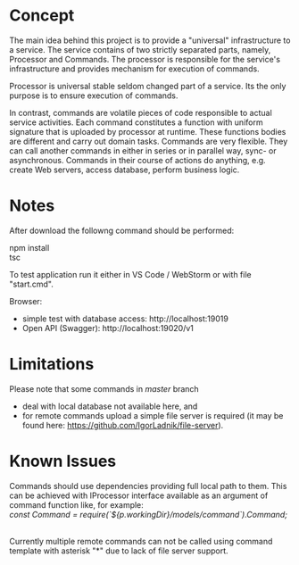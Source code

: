 # Concept

<p>
The main idea behind this project is to provide a "universal" infrastructure to a service.
The service contains of two strictly separated parts, namely, Processor and Commands.
The processor is responsible for the service's infrastructure and provides mechanism for execution of commands.
</p>
<p>
Processor is universal stable seldom changed part of a service.
Its the only purpose is to ensure execution of commands.
</p>
<p>
In contrast, commands are volatile pieces of code responsible to actual service activities.
Each command constitutes a function with uniform signature that is uploaded by processor at runtime.
These functions bodies are different and carry out domain tasks.
Commands are very flexible.
They can call another commands in either in series or in parallel way, sync- or asynchronous.
Commands in their course of actions do anything, e.g. create Web servers, access database, perform business logic.
</p>

# Notes

After download the followng command should be performed:<br/>

npm install<br/>
tsc<br/>

To test application run it either in VS Code / WebStorm or with file "start.cmd".<br/>

Browser:<br/>
- simple test with database access: http://localhost:19019<br/>
- Open API (Swagger):               http://localhost:19020/v1<br/>

# Limitations

Please note that some commands in <i>master</i> branch 
- deal with local database not available here, and<br/>
- for remote commands upload a simple file server is required (it may be found here: https://github.com/IgorLadnik/file-server).<br/> 

# Known Issues

<p>
Commands should use dependencies providing full local path to them.
This can be achieved with IProcessor interface available as an argument of command function like, for example:<br/>
<i>const Command = require(`${p.workingDir}/models/command`).Command;</i><br/><br/>
</p>
<p>
Currently multiple remote commands can not be called using command template with asterisk "*" due to lack of file server support.
</p>